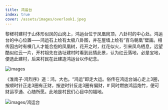```yaml
---
title: 鸿运台
index: true
cover: /assets/images/overlook1.jpeg
---
```

黎槎村建村于山体形似凤的山岗上，鸿运台位于凤凰岗顶，八卦村的中心处。鸿运台的中心位置——鸿运石上绘有太极八卦图，并在屋墙上绘有“百鸟朝凰”壁画。相传因古时有棵几人才能合抱的凤凰树，花开之时，红花似火，引来凤鸟栖息，远望酷似红云一片，开村祖先在选址建村时看到此情此景，认为红云落地，必是宝地，便选此建村，后来村民在此建造鸿运台以作纪念。

![images](/assets/images/bainiaochaofeng.jpg "百鸟朝凤图")


《淮南子·鸿烈序》道：鸿，大也。“鸿运”即走大运。俗传在鸿运台诚心走上3圈，按顺时针正走3圈有正财，按逆时针反走3圈有偏财，# 同时燃放鸿运炮竹，便可财运亨通、心随所愿。此地是村民们心目中的福地。

![images/鸿运台](/assets/images/hongyuntai.jpg "鸿运台")
<VidStack src="/assets/recording/hyt.aac" title="鸿运台" />